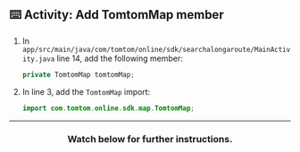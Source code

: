 ## :keyboard: Activity: Add TomtomMap member

1. In `app/src/main/java/com/tomtom/online/sdk/searchalongaroute/MainActivity.java` line 14, add the following member:
    ```java
    private TomtomMap tomtomMap;
    ```
1.  In line 3, add the `TomtomMap` import:
    ```java
    import com.tomtom.online.sdk.map.TomtomMap;
    ```

<hr>
<h3 align="center">Watch below for further instructions.</h3>
